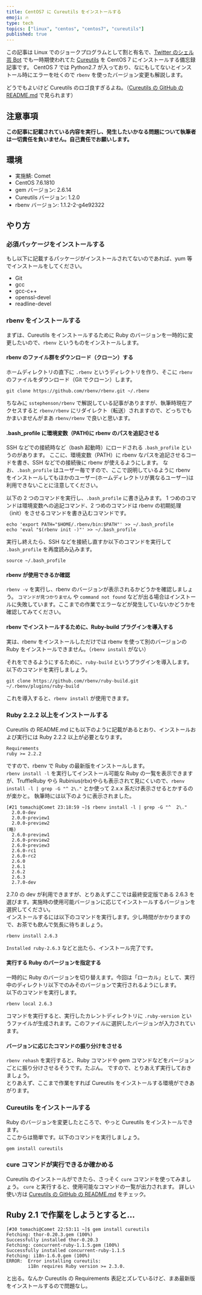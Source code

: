 ```yaml
---
title: CentOS7 に Cureutils をインストールする
emoji: 🔥
type: tech
topics: ["linux", "centos", "centos7", "cureutils"]
published: true
---
```


この記事は Linux でのジョークプログラムとして割と有名で、[Twitter のシェル芸 Bot](https://twitter.com/minyoruminyon) でも一時期使われてた [Cureutils](https://github.com/greymd/cureutils) を CentOS 7 にインストールする備忘録記事です。
CentOS 7 では Python2.7 が入っており、なにもしてないとインストール時にエラーを吐くので `rbenv` を使ったバージョン変更も解説します。

どうでもよいけど Cureutils のロゴ良すぎるよね。（[Cureutils の GitHub の README.md](https://github.com/greymd/cureutils/blob/master/README.md) で見られます）

## 注意事項

**この記事に記載されている内容を実行し、発生したいかなる問題について執筆者は一切責任を負いません。自己責任でお願いします。**

## 環境

- 実施鯖: Comet
- CentOS 7.6.1810
- gem バージョン: 2.6.14
- Cureutils バージョン: 1.2.0
- rbenv バージョン: 1.1.2-2-g4e92322

## やり方

### 必須パッケージをインストールする

もし以下に記載するパッケージがインストールされてないのであれば、yum 等でインストールをしてください。

- Git
- gcc
- gcc-c++
- openssl-devel
- readline-devel

### rbenv をインストールする

まずは、Cureutils をインストールするために Ruby のバージョンを一時的に変更したいので、`rbenv` というものをインストールします。

#### rbenv のファイル群をダウンロード（クローン）する

ホームディレクトリの直下に `.rbenv` というディレクトリを作り、そこに `rbenv` のファイルをダウンロード（Git でクローン）します。

```shell
git clone https://github.com/rbenv/rbenv.git ~/.rbenv
```

ちなみに `sstephenson/rbenv` で解説している記事がありますが、執筆時現在アクセスすると `rbenv/rbenv` にリダイレクト（転送）されますので、どっちでもかまいませんがまあ `rbenv/rbenv` で良いと思います。

#### .bash_profile に環境変数（PATH)に rbenv のパスを追記させる

SSH などでの接続時など（bash 起動時）にロードされる `.bash_profile` というのがあります。
ここに、環境変数（PATH）に rbenv なパスを追記させるコードを書き、SSH などでの接続後に rbenv が使えるようにします。
なお、`.bash_profile` はユーザー毎ですので、ここで説明しているように rbenv をインストールしてもほかのユーザー(ホームディレクトリが異なるユーザー)は利用できないことに注意してください。

以下の 2 つのコマンドを実行し、`.bash_profile` に書き込みます。
1 つめのコマンドは環境変数への追記コマンド、2 つめのコマンドは rbenv の初期処理（init）をさせるコマンドを書き込むコマンドです。

```shell
echo 'export PATH="$HOME/.rbenv/bin:$PATH"' >> ~/.bash_profile
echo 'eval "$(rbenv init -)"' >> ~/.bash_profile
```

実行し終えたら、SSH などを接続し直すか以下のコマンドを実行して `.bash_profile` を再度読み込みます。

```shell
source ~/.bash_profile
```

#### rbenv が使用できるか確認

`rbenv -v` を実行し、rbenv のバージョンが表示されるかどうかを確認しましょう。
`コマンドが見つかりません` や `command not found` などが出る場合はインストールに失敗しています。ここまでの作業でエラーなどが発生していないかどうかを確認してみてください。

#### rbenv でインストールするために、Ruby-build プラグインを導入する

実は、rbenv をインストールしただけでは rbenv を使って別のバージョンの Ruby をインストールできません。（`rbenv install` がない）

それをできるようにするために、`ruby-build` というプラグインを導入します。
以下のコマンドを実行しましょう。

```shell
git clone https://github.com/rbenv/ruby-build.git ~/.rbenv/plugins/ruby-build
```

これを導入すると、`rbenv install` が使用できます。

### Ruby 2.2.2 以上をインストールする

Cureutils の README.md にも以下のように記載があるとおり、インストールおよび実行には Ruby 2.2.2 以上が必要となります。

```text
Requirements
ruby >= 2.2.2
```

ですので、rbenv で Ruby の最新版をインストールします。  
`rbenv install -l` を実行してインストール可能な Ruby の一覧を表示できますが、TruffleRuby やら Rubinius(rbx)やらも表示されて見にくいので、`rbenv install -l | grep -G "^ 2\."` とか使って 2.x.x 系だけ表示させるとかするのが楽かと。
執筆時には以下のように表示されました。

```shell
[#21 tomachi@Comet 23:18:59 ~]$ rbenv install -l | grep -G "^  2\."
  2.0.0-dev
  2.0.0-preview1
  2.0.0-preview2
(略)
  2.6.0-preview1
  2.6.0-preview2
  2.6.0-preview3
  2.6.0-rc1
  2.6.0-rc2
  2.6.0
  2.6.1
  2.6.2
  2.6.3
  2.7.0-dev
```

2.7.0 の dev が利用できますが、とりあえずここでは最終安定版である 2.6.3 を選びます。実施時の使用可能バージョンに応じてインストールするバージョンを選択してください。  
インストールするには以下のコマンドを実行します。少し時間がかかりますので、お茶でも飲んで気長に待ちましょう。

```shell
rbenv install 2.6.3
```

`Installed ruby-2.6.3` などと出たら、インストール完了です。

#### 実行する Ruby のバージョンを指定する

一時的に Ruby のバージョンを切り替えます。今回は「ローカル」として、実行中のディレクトリ以下でのみそのバージョンで実行されるようにします。  
 以下のコマンドを実行します。

```shell
rbenv local 2.6.3
```

コマンドを実行すると、実行したカレントディレクトリに `.ruby-version` というファイルが生成されます。このファイルに選択したバージョンが入力されています。

#### バージョンに応じたコマンドの振り分けをさせる

`rbenv rehash` を実行すると、Ruby コマンドや gem コマンドなどをバージョンごとに振り分けさせるそうです。たぶん。
ですので、とりあえず実行しておきましょう。  
とりあえず、ここまで作業をすれば Cureutils をインストールする環境ができあがります。

### Cureutils をインストールする

Ruby のバージョンを変更したところで、やっと Cureutils をインストールできます。  
 ここからは簡単です。以下のコマンドを実行しましょう。

```shell
gem install cureutils
```

### cure コマンドが実行できるか確かめる

Cureutils のインストールができたら、さっそく `cure` コマンドを使ってみましょう。
`cure` と実行すると、使用可能なコマンドの一覧が出力されます。
詳しい使い方は [Cureutils の GitHub の README.md](https://github.com/greymd/cureutils/blob/master/README.md) をチェック。

## Ruby 2.1 で作業をしようとすると…

```shell
[#30 tomachi@Comet 22:53:11 ~]$ gem install cureutils
Fetching: thor-0.20.3.gem (100%)
Successfully installed thor-0.20.3
Fetching: concurrent-ruby-1.1.5.gem (100%)
Successfully installed concurrent-ruby-1.1.5
Fetching: i18n-1.6.0.gem (100%)
ERROR:  Error installing cureutils:
        i18n requires Ruby version >= 2.3.0.
```

と出る。なんか Cureutils の Requirements 表記とズレているけど、まあ最新版をインストールするので問題なし。
